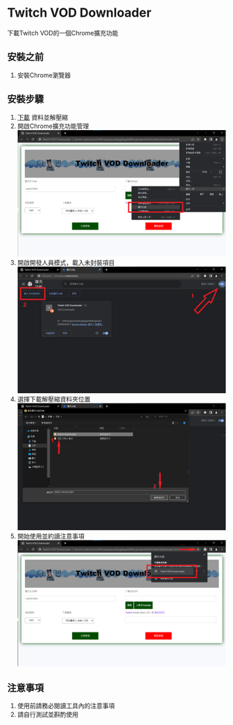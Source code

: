 # Twitch VOD Downloader
下載Twitch VOD的一個Chrome擴充功能
## 安裝之前
1. 安裝Chrome瀏覽器
## 安裝步驟
1. [下載](https://github.com/Josh8712/Twitch-VOD-Downloader/releases/download/v0.0.1/twitch-downloader.zip) 資料並解壓縮
2. 開啟Chrome擴充功能管理
![開啟Chrome擴充功能管理](https://github.com/Josh8712/Twitch-VOD-Downloader/blob/master/img/step1.png)
3. 開啟開發人員模式，載入未封裝項目
![開啟開發人員模式](https://github.com/Josh8712/Twitch-VOD-Downloader/blob/master/img/step2.png)
4. 選擇下載解壓縮資料夾位置
![選擇下載解壓縮資料夾位置](https://github.com/Josh8712/Twitch-VOD-Downloader/blob/master/img/step3.png)
5. 開始使用並約讀注意事項
![開始使用並約讀注意事項](https://github.com/Josh8712/Twitch-VOD-Downloader/blob/master/img/start.png)
## 注意事項
1. 使用前請務必閱讀工具內的注意事項
2. 請自行測試並斟酌使用